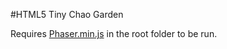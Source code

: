 #HTML5 Tiny Chao Garden

Requires [Phaser.min.js](https://raw.githubusercontent.com/photonstorm/phaser-ce/master/build/phaser.min.js) in the root folder to be run.